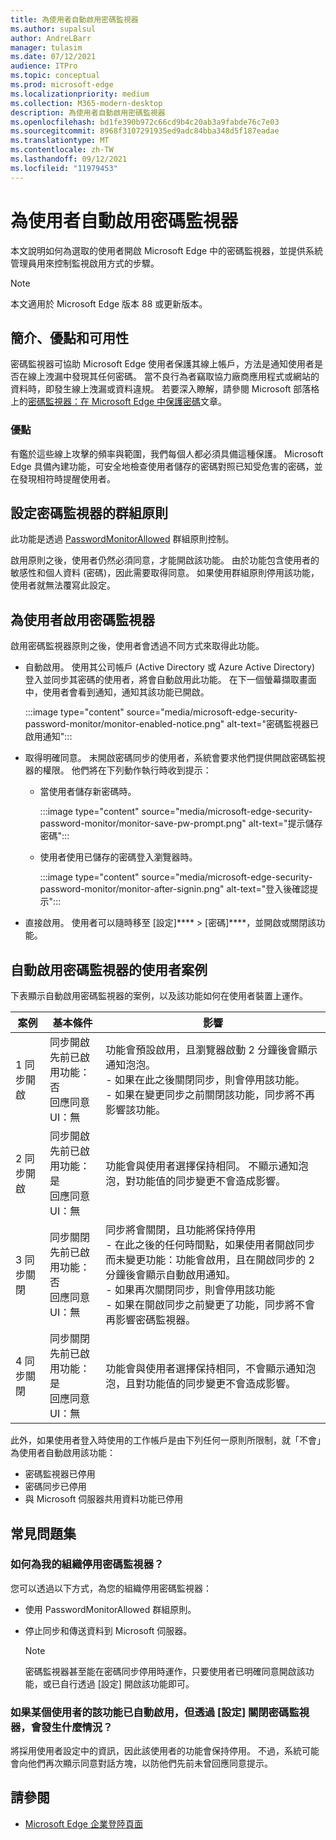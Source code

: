```yaml
---
title: 為使用者自動啟用密碼監視器
ms.author: supalsul
author: AndreLBarr
manager: tulasim
ms.date: 07/12/2021
audience: ITPro
ms.topic: conceptual
ms.prod: microsoft-edge
ms.localizationpriority: medium
ms.collection: M365-modern-desktop
description: 為使用者自動啟用密碼監視器
ms.openlocfilehash: bd1fe390b972c66cd9b4c20ab3a9fabde76c7e03
ms.sourcegitcommit: 8968f3107291935ed9adc84bba348d5f187eadae
ms.translationtype: MT
ms.contentlocale: zh-TW
ms.lasthandoff: 09/12/2021
ms.locfileid: "11979453"
---
```

# <a name="password-monitor-auto-enabled-for-users"></a>為使用者自動啟用密碼監視器

本文說明如何為選取的使用者開啟 Microsoft Edge 中的密碼監視器，並提供系統管理員用來控制監視啟用方式的步驟。

> [!NOTE]
> 本文適用於 Microsoft Edge 版本 88 或更新版本。

## <a name="introduction-benefits-and-availability"></a>簡介、優點和可用性

密碼監視器可協助 Microsoft Edge 使用者保護其線上帳戶，方法是通知使用者是否在線上洩漏中發現其任何密碼。 當不良行為者竊取協力廠商應用程式或網站的資料時，即發生線上洩漏或資料違規。 若要深入瞭解，請參閱 Microsoft 部落格上的[密碼監視器：在 Microsoft Edge 中保護密碼](https://www.microsoft.com/research/blog/password-monitor-safeguarding-passwords-in-microsoft-edge/)文章。

### <a name="benefits"></a>優點

有鑑於這些線上攻擊的頻率與範圍，我們每個人都必須具備這種保護。 Microsoft Edge 具備內建功能，可安全地檢查使用者儲存的密碼對照已知受危害的密碼，並在發現相符時提醒使用者。  

## <a name="configure-group-policy-for-password-monitor"></a>設定密碼監視器的群組原則

此功能是透過 [PasswordMonitorAllowed](./microsoft-edge-policies.md#passwordmonitorallowed) 群組原則控制。

啟用原則之後，使用者仍然必須同意，才能開啟該功能。 由於功能包含使用者的敏感性和個人資料 (密碼)，因此需要取得同意。 如果使用群組原則停用該功能，使用者就無法覆寫此設定。  

## <a name="enabling-password-monitor-for-users"></a>為使用者啟用密碼監視器

啟用密碼監視器原則之後，使用者會透過不同方式來取得此功能。

- 自動啟用。 使用其公司帳戶 (Active Directory 或 Azure Active Directory) 登入並同步其密碼的使用者，將會自動啟用此功能。 在下一個螢幕擷取畫面中，使用者會看到通知，通知其該功能已開啟。

  :::image type="content" source="media/microsoft-edge-security-password-monitor/monitor-enabled-notice.png" alt-text="密碼監視器已啟用通知":::

-  取得明確同意。 未開啟密碼同步的使用者，系統會要求他們提供開啟密碼監視器的權限。 他們將在下列動作執行時收到提示：
   - 當使用者儲存新密碼時。
 
     :::image type="content" source="media/microsoft-edge-security-password-monitor/monitor-save-pw-prompt.png" alt-text="提示儲存密碼":::

   - 使用者使用已儲存的密碼登入瀏覽器時。
  
     :::image type="content" source="media/microsoft-edge-security-password-monitor/monitor-after-signin.png" alt-text="登入後確認提示":::
   
- 直接啟用。 使用者可以隨時移至 [設定]****  >  [密碼]****，並開啟或關閉該功能。

## <a name="user-scenarios-with-password-monitor-auto-enabled"></a>自動啟用密碼監視器的使用者案例

下表顯示自動啟用密碼監視器的案例，以及該功能如何在使用者裝置上運作。

| 案例 | 基本條件 | 影響 |
|--|--|--|
| 1 同步開啟 | 同步開啟<br>先前已啟用功能：否<br>回應同意 UI：無 | 功能會預設啟用，且瀏覽器啟動 2 分鐘後會顯示通知泡泡。<br>- 如果在此之後關閉同步，則會停用該功能。<br>- 如果在變更同步之前關閉該功能，同步將不再影響該功能。   |
| 2 同步開啟 | 同步開啟<br>先前已啟用功能：是<br>回應同意 UI：無 | 功能會與使用者選擇保持相同。  不顯示通知泡泡，對功能值的同步變更不會造成影響。|
| 3 同步關閉 | 同步關閉<br>先前已啟用功能：否<br>回應同意 UI：無 | 同步將會關閉，且功能將保持停用<br>- 在此之後的任何時間點，如果使用者開啟同步而未變更功能：功能會啟用，且在開啟同步的 2 分鐘後會顯示自動啟用通知。 <br> - 如果再次關閉同步，則會停用該功能 <br>- 如果在開啟同步之前變更了功能，同步將不會再影響密碼監視器。  |  
| 4 同步關閉 | 同步關閉<br>先前已啟用功能：是<br>回應同意 UI：無 | 功能會與使用者選擇保持相同，不會顯示通知泡泡，且對功能值的同步變更不會造成影響。  |

此外，如果使用者登入時使用的工作帳戶是由下列任何一原則所限制，就「不會」為使用者自動啟用該功能：

- 密碼監視器已停用  
- 密碼同步已停用
- 與 Microsoft 伺服器共用資料功能已停用

## <a name="frequently-asked-questions"></a>常見問題集

### <a name="how-can-password-monitor-be-disabled-for-my-organization"></a>如何為我的組織停用密碼監視器？

您可以透過以下方式，為您的組織停用密碼監視器：
- 使用 PasswordMonitorAllowed 群組原則。
- 停止同步和傳送資料到 Microsoft 伺服器。

  > [!NOTE]
  > 密碼監視器甚至能在密碼同步停用時運作，只要使用者已明確同意開啟該功能，或已自行透過 [設定] 開啟該功能即可。

### <a name="what-happens-if-a-user-for-whom-the-feature-has-been-auto-enabled-turns-password-monitor-off-via-settings"></a>如果某個使用者的該功能已自動啟用，但透過 [設定] 關閉密碼監視器，會發生什麼情況？

將採用使用者設定中的資訊，因此該使用者的功能會保持停用。 不過，系統可能會向他們再次顯示同意對話方塊，以防他們先前未曾回應同意提示。

## <a name="see-also"></a>請參閱

- [Microsoft Edge 企業登陸頁面](https://aka.ms/EdgeEnterprise)